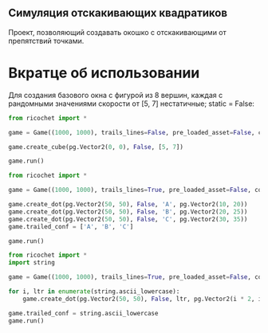 ## Симуляция отскакивающих квадратиков

Проект, позволяющий создавать окошко с отскакивающими от препятствий точками.

# Вкратце об использовании
Для создания базового окна с фигурой из 8 вершин, каждая с рандомными значениями скорости от [5, 7] нестатичные; static = False:

``` python
from ricochet import *

game = Game((1000, 1000), trails_lines=False, pre_loaded_asset=False, connect_lines=True, borders=True)

game.create_cube(pg.Vector2(0, 0), False, [5, 7])

game.run()
```

``` python
from ricochet import *

game = Game((1000, 1000), trails_lines=True, pre_loaded_asset=False, connect_lines=False, borders=True)

game.create_dot(pg.Vector2(50, 50), False, 'A', pg.Vector2(10, 20))
game.create_dot(pg.Vector2(50, 50), False, 'B', pg.Vector2(20, 25))
game.create_dot(pg.Vector2(50, 50), False, 'C', pg.Vector2(30, 35))
game.trailed_conf = ['A', 'B', 'C']

game.run()
```

``` python
from ricochet import *
import string

game = Game((1000, 1000), trails_lines=True, pre_loaded_asset=False, connect_lines=False, borders=True)

for i, ltr in enumerate(string.ascii_lowercase):
    game.create_dot(pg.Vector2(50, 50), False, ltr, pg.Vector2(i * 2, i))

game.trailed_conf = string.ascii_lowercase
game.run()
```